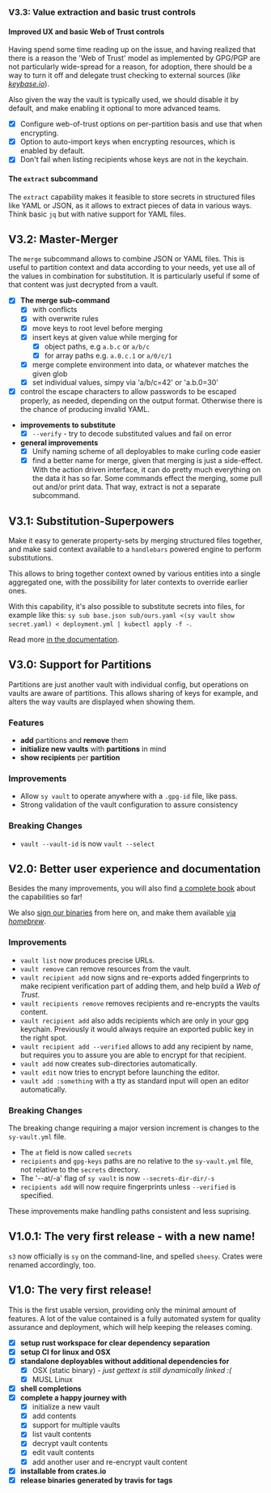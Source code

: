 ### V3.3: Value extraction and basic trust controls

#### Improved UX and basic Web of Trust controls

Having spend some time reading up on the issue, and having realized that there is a reason
the 'Web of Trust' model as implemented by GPG/PGP are not particularly wide-spread for a reason,
for adoption, there should be a way to turn it off and delegate trust checking to external sources
(_like [keybase.io][keybase]_).

Also given the way the vault is typically used, we should disable it by default, and make enabling
it optional to more advanced teams.

 * [x] Configure web-of-trust options on per-partition basis and use that when encrypting.
 * [x] Option to auto-import keys when encrypting resources, which is enabled by default.
 * [x] Don't fail when listing recipients whose keys are not in the keychain.
 
[keybase]: https://keybase.io

#### The `extract` subcommand

The `extract` capability makes it feasible to store secrets in structured files
like YAML or JSON, as it allows to extract pieces of data in various ways.
Think basic `jq` but with native support for YAML files.

## V3.2: Master-Merger

The `merge` subcommand allows to combine JSON or YAML files.
This is useful to partition context and data according to your needs, yet use
all of the values in combination for substitution.
It is particularly useful if some of that content was just decrypted from a vault.

 * [x] **The merge sub-command**
   * [x] with conflicts
   * [x] with overwrite rules
   * [x] move keys to root level before merging
   * [x] insert keys at given value while merging for
     * [x] object paths, e.g `a.b.c` or `a/b/c`
     * [x] for array paths e.g. `a.0.c.1` or `a/0/c/1`
   * [x] merge complete environment into data, or whatever matches the given glob
   * [x] set individual values, simpy via 'a/b/c=42' or 'a.b.0=30'
 * [x] control the escape characters to allow passwords to be escaped properly, as needed, depending on the output format.
       Otherwise there is the chance of producing invalid YAML.

 * **improvements to substitute**
   * [x] `--verify` - try to decode substituted values and fail on error

 * **general improvements**
   * [x] Unify naming scheme of all deployables to make curling code easier
   * [x] find a better name for merge, given that merging is just a side-effect.
      With the action driven interface, it can do pretty much everything on the data
      it has so far. Some commands effect the merging, some pull out and/or print data.
      That way, extract is not a separate subcommand.
      
## V3.1: Substitution-Superpowers

Make it easy to generate property-sets by merging structured files together, and
make said context available to a `handlebars` powered engine to perform substitutions.

This allows to bring together context owned by various entities into a single aggregated
one, with the possibility for later contexts to override earlier ones.

With this capability, it's also possible to substitute secrets into files, for example
like this: `sy sub base.json sub/ours.yaml <(sy vault show secret.yaml) < deployment.yml | kubectl apply -f -`.

Read more [in the documentation](https://byron.github.io/share-secrets-safely/tools/substitute.html).

## V3.0: Support for Partitions

Partitions are just another vault with individual config, but operations on vaults are
aware of partitions. This allows sharing of keys for example, and alters the way
vaults are displayed when showing them.

### Features

 * **add** partitions and **remove** them
 * **initialize new vaults** with **partitions** in mind
 * **show recipients** per **partition**

### Improvements
 * Allow `sy vault` to operate anywhere with a `.gpg-id` file, like pass.
 * Strong validation of the vault configuration to assure consistency

### Breaking Changes

 * `vault --vault-id` is now `vault --select`

## V2.0: Better user experience and documentation

Besides the many improvements, you will also find [a complete book][book] about
the capabilities so far!

We also [sign our binaries][signatures] from here on, and make them available [via *homebrew*][install].

[signatures]: https://byron.github.io/share-secrets-safely/installation.html#via-a-hrefhttpsgithubcombyronshare-secrets-safelyreleasesreleasesa
[install]: https://byron.github.io/share-secrets-safely/installation.html#via-homebrew-osx-and-linux
[book]: https://byron.github.io/share-secrets-safely

### Improvements

 * `vault list` now produces precise URLs.
 * `vault remove` can remove resources from the vault.
 * `vault recipient add` now signs and re-exports added fingerprints to make
   recipient verification part of adding them, and help build a *Web of Trust*.
 * `vault recipients remove` removes recipients and re-encrypts the vaults content.
 * `vault recipient add` also adds recipients which are only in your gpg keychain.
    Previously it would always require an exported public key in the right spot.
 * `vault recipient add --verified` allows to add any recipient by name, but requires
    you to assure you are able to encrypt for that recipient.
 * `vault add` now creates sub-directories automatically.
 * `vault edit` now tries to encrypt before launching the editor.
 * `vault add :something` with a tty as standard input will open an editor automatically.

### Breaking Changes

The breaking change requiring a major version increment is changes to the `sy-vault.yml` file.

 * The `at` field is now called `secrets`
 * `recipients` and `gpg-keys` paths are no relative to the `sy-vault.yml` file, not relative to the
   `secrets` directory.
 * The '--at/-a' flag of `sy vault` is now `--secrets-dir-dir/-s`
 * `recipients add` will now require fingerprints unless `--verified` is specified.

These improvements make handling paths consistent and less suprising.

## V1.0.1: The very first release - with a new name!

`s3` now officially is `sy` on the command-line, and spelled `sheesy`. Crates
were renamed accordingly, too.

## V1.0: The very first release!

This is the first usable version, providing only the minimal amount of features.
A lot of the value contained is a fully automated system for quality assurance
and deployment, which will help keeping the releases coming.

 * [x] **setup rust workspace for clear dependency separation**
 * [x] **setup CI for linux and OSX**
 * [x] **standalone deployables without additional dependencies for**
   * [x] OSX (static binary) - _just gettext is still dynamically linked :(_
   * [x] MUSL Linux
 * [x] **shell completions**
 * [x] **complete a happy journey with**
   * [x] initialize a new vault
   * [x] add contents
   * [x] support for multiple vaults
   * [x] list vault contents
   * [x] decrypt vault contents
   * [x] edit vault contents
   * [x] add another user and re-encrypt vault content
 * [x] **installable from crates.io**
 * [x] **release binaries generated by travis for tags**
